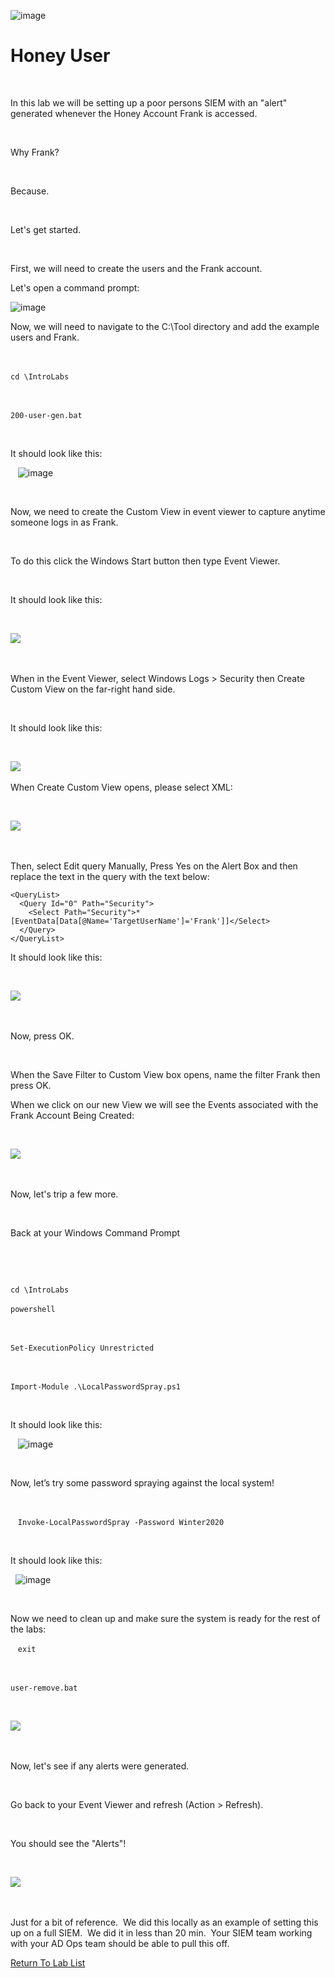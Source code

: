 ![image](https://github.com/user-attachments/assets/068fae26-6e8f-402f-ad69-63a4e6a1f59e)
 

# Honey User 

  

In this lab we will be setting up a poor persons SIEM with an "alert" generated whenever the Honey Account Frank is accessed. 

  

Why Frank? 

  

Because. 

  

Let's get started. 

  

First, we will need to create the users and the Frank account. 

Let's open a command prompt:

![image](https://github.com/user-attachments/assets/1abaf0d9-e8ed-4bfb-afab-1de17ad0f081)



Now, we will need to navigate to the C:\Tool directory and add the example users and Frank. 

  

`cd \IntroLabs` 

  

`200-user-gen.bat` 

  

It should look like this: 

  
![image](https://github.com/user-attachments/assets/d659078e-4504-4e8e-9800-b15db7aebb64)


  

Now, we need to create the Custom View in event viewer to capture anytime someone logs in as Frank. 

  

To do this click the Windows Start button then type Event Viewer. 

  

It should look like this: 

  

![](attachment/Clipboard_2021-03-12-11-16-35.png) 

  

When in the Event Viewer, select Windows Logs > Security then Create Custom View on the far-right hand side. 

  

It should look like this: 

  

![](attachment/Clipboard_2021-03-12-11-18-15.png) 

When Create Custom View opens, please select XML: 

  

![](attachment/Clipboard_2021-03-12-11-19-02.png) 

  

Then, select Edit query Manually, Press Yes on the Alert Box and then replace the text in the query with the text below: 

~~~~~~ 
<QueryList>
  <Query Id="0" Path="Security">
    <Select Path="Security">* [EventData[Data[@Name='TargetUserName']='Frank']]</Select>
  </Query>
</QueryList>

~~~~~~

It should look like this: 

  

![](attachment/Clipboard_2021-03-12-11-21-57.png) 

  

Now, press OK. 

  

When the Save Filter to Custom View box opens, name the filter Frank then press OK. 


When we click on our new View we will see the Events associated with the Frank Account Being Created: 

  

![](attachment/Clipboard_2021-03-12-11-24-20.png) 

  

Now, let's trip a few more. 

  

Back at your Windows Command Prompt 

  

  


`cd \IntroLabs`


 `powershell` 

  

 `Set-ExecutionPolicy Unrestricted` 

  

 `Import-Module .\LocalPasswordSpray.ps1` 

  

It should look like this: 

  
![image](https://github.com/user-attachments/assets/04441fb8-95ba-441c-8ccd-a18027b064da)


  

Now, let’s try some password spraying against the local system! 

  

  
`Invoke-LocalPasswordSpray -Password Winter2020` 

  

It should look like this: 

  ![image](https://github.com/user-attachments/assets/42e83694-5305-411e-bae8-b28f4cbb7598)



  

Now we need to clean up and make sure the system is ready for the rest of the labs: 

  
`exit` 

  

`user-remove.bat` 

  

![](attachment/Clipboard_2021-03-12-11-30-08.png) 

  

Now, let's see if any alerts were generated. 

  

Go back to your Event Viewer and refresh (Action > Refresh). 

  

You should see the "Alerts"! 

  

![](attachment/Clipboard_2021-03-12-11-32-18.png) 

  

Just for a bit of reference.  We did this locally as an example of setting this up on a full SIEM.  We did it in less than 20 min.  Your SIEM team working with your AD Ops team should be able to pull this off. 

[Return To Lab List](https://github.com/strandjs/IntroLabs/blob/master/IntroClassFiles/navigation.md)

  

 

 
